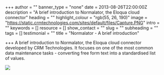 +++
author = ""
banner_type = "none"
date = 2013-08-26T22:00:00Z
description = "A brief introduction to Normalator, the Eloqua cloud connector"
heading = ""
highlight_colour = "rgb(55, 26, 190)"
image = "https://static.crmtechnologies.com/sites/default/files/Capture.PNG"
intro = ""
keywords = []
resource = []
show_contact = ""
slug = ""
subheading = ""
tags = []
testimonial = ""
title = "Normalator - A brief introduction"

+++
A brief introduction to Normalator, the Eloqua cloud connector developed by CRM Technologies. It focuses on one of the most common data maintenance tasks - converting free form text into a standardised list of values.

<div data-index="1" class="slide show" slidenumber="1">
                    <img id="img_slide_image" class="slide_image" src="https://image.slidesharecdn.com/eloquartr2012-normalatorforslidesharefinal-130827084605-phpapp01/95/converting-free-text-into-standardised-values-a-brief-introduction-to-normalator-1-638.jpg?cb=1377593473" data-normal="https://image.slidesharecdn.com/eloquartr2012-normalatorforslidesharefinal-130827084605-phpapp01/95/converting-free-text-into-standardised-values-a-brief-introduction-to-normalator-1-638.jpg?cb=1377593473" data-full="https://image.slidesharecdn.com/eloquartr2012-normalatorforslidesharefinal-130827084605-phpapp01/95/converting-free-text-into-standardised-values-a-brief-introduction-to-normalator-1-1024.jpg?cb=1377593473" data-small="https://image.slidesharecdn.com/eloquartr2012-normalatorforslidesharefinal-130827084605-phpapp01/85/converting-free-text-into-standardised-values-a-brief-introduction-to-normalator-1-320.jpg?cb=1377593473">
                  </div>